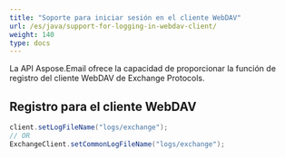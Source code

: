 ```yaml
---
title: "Soporte para iniciar sesión en el cliente WebDAV"
url: /es/java/support-for-logging-in-webdav-client/
weight: 140
type: docs
---
```



La API Aspose.Email ofrece la capacidad de proporcionar la función de registro del cliente WebDAV de Exchange Protocols.
## **Registro para el cliente WebDAV**


~~~Java
client.setLogFileName("logs/exchange");
// OR
ExchangeClient.setCommonLogFileName("logs/exchange");
~~~
